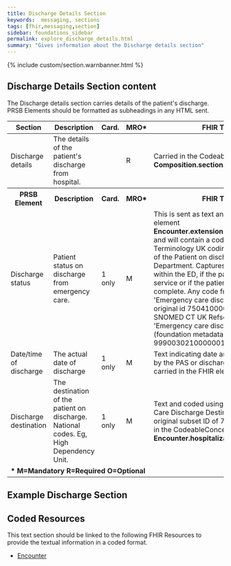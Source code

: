 ```yaml
---
title: Discharge Details Section
keywords:  messaging, sections
tags: [fhir,messaging,section]
sidebar: foundations_sidebar
permalink: explore_discharge_details.html
summary: "Gives information about the Discharge details section"
---
```


{% include custom/section.warnbanner.html %}

## Discharge Details Section content ##
The Discharge details section carries details of the patient's discharge. PRSB Elements should be formatted as subheadings in any HTML sent.

<table style="width:100%;max-width: 100%;">
	<thead>
		<tr>
			<th width="15%">Section</th>
			<th width="35%">Description</th>
			<th width="5%">Card.</th>
			<th width="5%">MRO*</th>
			<th width="40%">FHIR Target and Guidance</th>
		</tr>
	</thead>
	<tbody>
		<tr>
			<td>Discharge details</td>
			<td>The details of the patient's discharge from hospital.</td>
			<td></td>
			<td>R</td>
			<td>Carried in the CodeableConcept of <b>Composition.section.code</b> FHIR element.</td>
		</tr>
		<tr>
			<th>PRSB Element</th>
			<th>Description</th>
			<th>Card.</th>
			<th>MRO*</th>
			<th>FHIR Target and Guidance</th>	
		</tr>
  <tr>
   <td>Discharge status</td>
   <td>Patient status on discharge from emergency care.</td>
   <td>1 only</td>
   <td>M</td>
   <td>This is sent as text and "MUST" be included in the FHIR element <b>Encounter.extension(emergencyCareDischargeStatus)</b> and will contain a code from the SNOMED Clinical Terminology UK coding system that describes the status of the Patient on discharge from an Emergency Care Department. Captures whether treatment took place within the ED, if the patient was streamed to another service or if the patient left before treatment was complete. Any code from the SNOMED CT UK 'Emergency care discharge status' subset with subset original id 75041000000135; the corresponding SNOMED CT UK Refset fully specified name is 'Emergency care discharge status simple reference set (foundation metadata concept)' with Refset Id 999003021000000104. </td>
  </tr>
		<tr>
			<td>Date/time of discharge</td>
			<td>The actual date of discharge</td>
			<td>1 only</td>
			<td>M</td>
			<td>Text indicating date and time of discharge as recorded by the PAS or discharging system. This <b>SHOULD</b> also be carried in the FHIR element <b>Encounter.period.end</b>.</td>
		</tr>
  <tr>
   <td>Discharge destination</td>
   <td>The destination of the patient on discharge. National codes. Eg, High Dependency Unit.</td>
   <td>1 only</td>
   <td>M</td>
   <td>Text and coded using a value from the ECDS Emergency Care Discharge Destination subset (SNOMED CT) with original subset ID of 75031000000130 which is carried in the CodeableConcept of the FHIR element <b>Encounter.hospitalization.dischargeDisposition</b>.</td>
  </tr>
	<tr>
	<td colspan="5"><b>* M=Mandatory R=Required O=Optional</b></td>
	</tr>
 </tbody>
</table>

##  Example Discharge Section ##

<script src="https://gist.github.com/IOPS-DEV/8af6e4182fad6c0ce91e46e6d17563b5.js"></script>

## Coded Resources ##

This text section should be linked to the following FHIR Resources to provide the textual information in a coded format.

- [Encounter](workflow_encounter.html)






